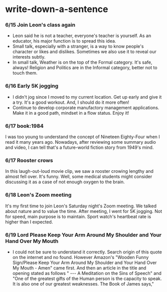 # write-down-a-sentence
### 6/15 Join Leon's class again
- Leon said he is not a teacher, everyone's teacher is yourself. As an educator, his major function is to spread this idea.
- Small talk, especially with a stranger, is a way to know people's character or likes and dislikes. Sometimes we also use it to reveal our interests subtly.
- In small talk, Weather is on the top of the Formal category. It's safe, always! Religion and Politics are in the Informal category, better not to touch them.

### 6/16 Early 5K jogging
- I didn't jog since I moved to my current location. Get up early and give it a try. It's a good workout. And, I should do it more often!
- Continue to develop corporate manufactory management applications. Make it in a good path, mindset in a flow status. Enjoy it!

### 6/17 book:1984
I was too young to understand the concept of Nineteen Eighty-Four when I  read it many years ago. Nowadays, after reviewing some summary audio and video, I can tell that's a future-world fiction story from 1949's mind.

### 6/17 Rooster crows
In this laugh-out-loud movie clip, we saw a rooster crowing lengthy and almost fell over. It's funny. Well, some medical students might consider discussing it as a case of not enough oxygen to the brain.

### 6/18 Leon's Zoom meeting
It's my first time to join Leon's Saturday night's Zoom meeting. We talked about nature and to value the time.
After meeting, I went for 5K jogging. Not for speed, main purpose is to maintain. Sport watch's heartbeat rate is higher than I expected. 

### 6/19 Lord Please Keep Your Arm Around My Shoulder and Your Hand Over My Mouth
- I could not be sure to understand it correctly. Search origin of this quote on the internet and no found. However Amazon's "Wooden Funny Sign/Please Keep Your Arm Around My Shoulder and Your Hand Over My Mouth - Amen" came first. And then an article in the title and opening stated as follows " --- A Meditation on the Sins of Speech" and "One of the greatest gifts of the Human person is the capacity to speak. It is also one of our greatest weaknesses. The Book of James says,"
